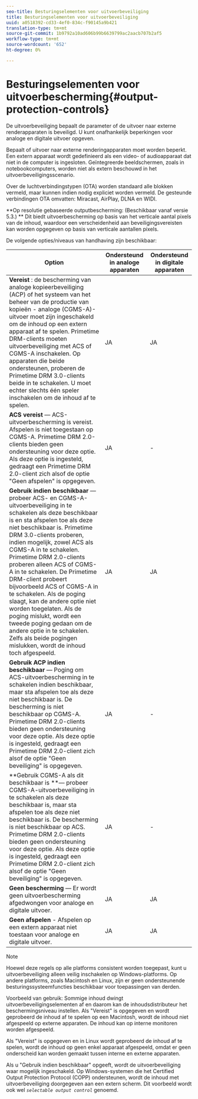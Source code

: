 ```yaml
---
seo-title: Besturingselementen voor uitvoerbeveiliging
title: Besturingselementen voor uitvoerbeveiliging
uuid: a0518392-cd33-4ef0-834c-f90145a9b421
translation-type: tm+mt
source-git-commit: 1b9792a10ad606b99b6639799ac2aacb707b2af5
workflow-type: tm+mt
source-wordcount: '652'
ht-degree: 0%

---
```



# Besturingselementen voor uitvoerbescherming{#output-protection-controls}

De uitvoerbeveiliging bepaalt de parameter of de uitvoer naar externe renderapparaten is beveiligd. U kunt onafhankelijk beperkingen voor analoge en digitale uitvoer opgeven.

Bepaalt of uitvoer naar externe renderingapparaten moet worden beperkt. Een extern apparaat wordt gedefinieerd als een video- of audioapparaat dat niet in de computer is ingesloten. Geïntegreerde beeldschermen, zoals in notebookcomputers, worden niet als extern beschouwd in het uitvoerbeveiligingsscenario.

Over de luchtverbindingstypen (OTA) worden standaard alle blokken vermeld, maar kunnen indien nodig expliciet worden vermeld. De gesteunde verbindingen OTA omvatten: Miracast, AirPlay, DLNA en WIDI.

**Op resolutie gebaseerde outputbescherming: (Beschikbaar vanaf versie 5.3.) ** Dit biedt uitvoerbescherming op basis van het verticale aantal pixels van de inhoud, waardoor een verscheidenheid aan beveiligingsvereisten kan worden opgegeven op basis van verticale aantallen pixels.

De volgende opties/niveaus van handhaving zijn beschikbaar:

| Option | Ondersteund in analoge apparaten | Ondersteund in digitale apparaten |
|---|---|---|
| **Vereist** : de bescherming van analoge kopieerbeveiliging (ACP) of het systeem van het beheer van de productie van kopieën - analoge (CGMS-A)-uitvoer moet zijn ingeschakeld om de inhoud op een extern apparaat af te spelen. Primetime DRM-clients moeten uitvoerbeveiliging met ACS of CGMS-A inschakelen. Op apparaten die beide ondersteunen, proberen de Primetime DRM 3.0-clients beide in te schakelen. U moet echter slechts één speler inschakelen om de inhoud af te spelen. | JA | JA |
| **ACS vereist**  — ACS-uitvoerbescherming is vereist. Afspelen is niet toegestaan op CGMS-A. Primetime DRM 2.0-clients bieden geen ondersteuning voor deze optie. Als deze optie is ingesteld, gedraagt een Primetime DRM 2.0-client zich alsof de optie &quot;Geen afspelen&quot; is opgegeven. | JA | - |
| **Gebruik indien beschikbaar**  — probeer ACS- en CGMS-A-uitvoerbeveiliging in te schakelen als deze beschikbaar is en sta afspelen toe als deze niet beschikbaar is. Primetime DRM 3.0-clients proberen, indien mogelijk, zowel ACS als CGMS-A in te schakelen. Primetime DRM 2.0-clients proberen alleen ACS of CGMS-A in te schakelen. De Primetime DRM-client probeert bijvoorbeeld ACS of CGMS-A in te schakelen. Als de poging slaagt, kan de andere optie niet worden toegelaten. Als de poging mislukt, wordt een tweede poging gedaan om de andere optie in te schakelen. Zelfs als beide pogingen mislukken, wordt de inhoud toch afgespeeld. | JA | JA |
| **Gebruik ACP indien beschikbaar**  — Poging om ACS-uitvoerbescherming in te schakelen indien beschikbaar, maar sta afspelen toe als deze niet beschikbaar is. De bescherming is niet beschikbaar op CGMS-A. Primetime DRM 2.0-clients bieden geen ondersteuning voor deze optie. Als deze optie is ingesteld, gedraagt een Primetime DRM 2.0-client zich alsof de optie &quot;Geen beveiliging&quot; is opgegeven. | JA | - |
| **Gebruik CGMS-A als dit beschikbaar is **— probeer CGMS-A-uitvoerbeveiliging in te schakelen als deze beschikbaar is, maar sta afspelen toe als deze niet beschikbaar is. De bescherming is niet beschikbaar op ACS. Primetime DRM 2.0-clients bieden geen ondersteuning voor deze optie. Als deze optie is ingesteld, gedraagt een Primetime DRM 2.0-client zich alsof de optie &quot;Geen beveiliging&quot; is opgegeven. | JA | - |
| **Geen bescherming** — Er wordt geen uitvoerbescherming afgedwongen voor analoge en digitale uitvoer. | JA | JA |
| **Geen afspelen**  - Afspelen op een extern apparaat niet toestaan voor analoge en digitale uitvoer. | JA | JA |

>[!NOTE]
>
>Hoewel deze regels op alle platforms consistent worden toegepast, kunt u uitvoerbeveiliging alleen veilig inschakelen op Windows-platforms. Op andere platforms, zoals Macintosh en Linux, zijn er geen ondersteunende besturingssysteemfuncties beschikbaar voor toepassingen van derden.

Voorbeeld van gebruik: Sommige inhoud dwingt uitvoerbeveiligingselementen af en daarom kan de inhoudsdistributeur het beschermingsniveau instellen. Als &quot;Vereist&quot; is opgegeven en wordt geprobeerd de inhoud af te spelen op een Macintosh, wordt de inhoud niet afgespeeld op externe apparaten. De inhoud kan op interne monitoren worden afgespeeld.

Als &quot;Vereist&quot; is opgegeven en in Linux wordt geprobeerd de inhoud af te spelen, wordt de inhoud op geen enkel apparaat afgespeeld, omdat er geen onderscheid kan worden gemaakt tussen interne en externe apparaten.

Als u &quot;Gebruik indien beschikbaar&quot; opgeeft, wordt de uitvoerbeveiliging waar mogelijk ingeschakeld. Op Windows-systemen die het Certified Output Protection Protocol (COPP) ondersteunen, wordt de inhoud met uitvoerbeveiliging doorgegeven aan een extern scherm. Dit voorbeeld wordt ook wel *`selectable output control`* genoemd.
